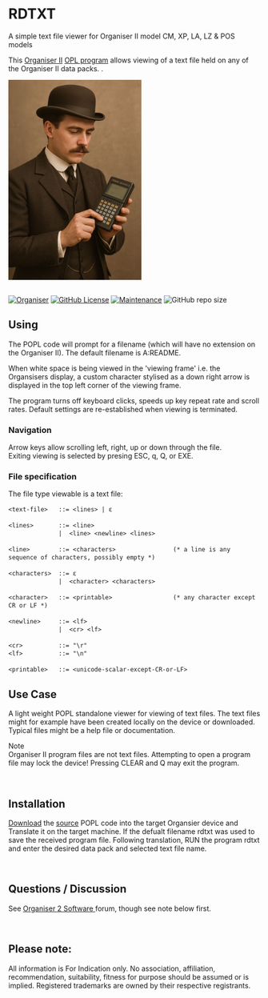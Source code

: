 # RDTXT
A simple text file viewer for Organiser II model CM, XP, LA, LZ & POS models

This <a href="https://en.wikipedia.org/wiki/Psion_Organiser"> Organiser II</a> <a href="https://en.wikipedia.org/wiki/Open_Programming_Language">OPL program</a> allows viewing of a text file held on any of the Organiser II data packs. .  

<div align="center">
  <div style="display: flex; align-items: flex-start;">
    <img src="https://github.com/nofitnessforpurpose/rdtxt/blob/main/images/MAN01.jpg?raw=true" height="400px" alt="NotFitForPurpose Image copyright (c) 20 August 2025 nofitnessforpurpose All Rights Reserved">
  </div>
</div>
<BR>

[![Organiser](https://img.shields.io/badge/gadget-Organiser_II-blueviolet.svg?%3D&style=flat-square)](https://en.wikipedia.org/wiki/Psion_Organiser)
[![GitHub License](https://img.shields.io/github/license/nofitnessforpurpose/rdtxt?style=flat-square)](https://github.com/nofitnessforpurpose/rdtxt/blob/main/LICENSE)
[![Maintenance](https://img.shields.io/badge/maintained%3F-yes-green.svg?style=flat-square)](https://github.com/nofitnessforpurpose/rdtxt/graphs/commit-activity)
![GitHub repo size](https://img.shields.io/github/repo-size/nofitnessforpurpose/rdtxt?style=flat-square)

## Using
The POPL code will prompt for a filename (which will have no extension on the Organiser II). The default filename is A:README.  

When white space is being viewed in the 'viewing frame' i.e. the Organsisers display, a custom character stylised as a down right arrow is displayed in the top left corner of the viewing frame.  

The program turns off keyboard clicks, speeds up key repeat rate and scroll rates. Default settings are re-established when viewing is terminated.  

### Navigation
Arrow keys allow scrolling left, right, up or down through the file.  
Exiting viewing is selected by presing ESC, q, Q, or EXE.  

### File specification
The file type viewable is a text file:

 ~~~ 
<text-file>   ::= <lines> | ε

<lines>       ::= <line>
               |  <line> <newline> <lines>

<line>        ::= <characters>                (* a line is any sequence of characters, possibly empty *)

<characters>  ::= ε
               |  <character> <characters>

<character>   ::= <printable>                 (* any character except CR or LF *)

<newline>     ::= <lf>
               |  <cr> <lf>

<cr>          ::= "\r"
<lf>          ::= "\n"

<printable>   ::= <unicode-scalar-except-CR-or-LF>
 ~~~ 


## Use Case
A light weight POPL standalone viewer for viewing of text files. The text files might for example have been created locally on the device or downloaded. Typical files might be a help file or documentation.   

Note  
Organiser II program files are not text files. Attempting to open a program file may lock the device! Pressing CLEAR and Q may exit the program.    

<BR>

## Installation
<a href="https://www.jaapsch.net/psion/connect.htm">Download</a> the <a href="https://github.com/nofitnessforpurpose/rdtxt/tree/main/code">source</a> POPL code into the target Organsier device and Translate it on the target machine. If the defualt filename rdtxt was used to save the received program file. Following translation, RUN the program rdtxt and enter the desired data pack and selected text file name.  

<BR>

## Questions / Discussion
See <a target="_blank" rel="noopener noreferrer" href="https://www.organiser2.com/"> Organiser 2 Software </a> forum, though see note below first.

<BR>

## Please note:  
All information is For Indication only.
No association, affiliation, recommendation, suitability, fitness for purpose should be assumed or is implied.
Registered trademarks are owned by their respective registrants.

